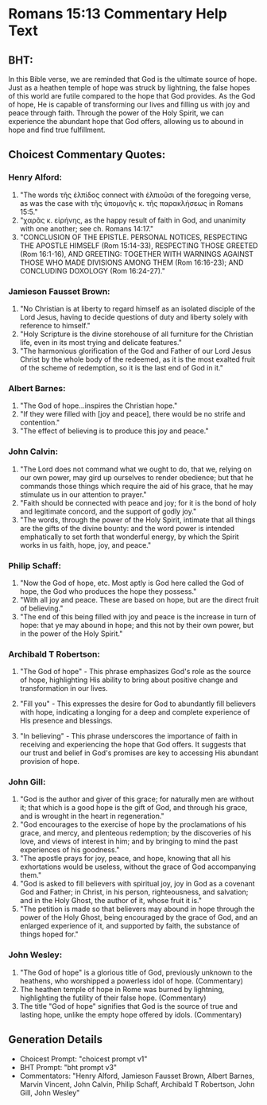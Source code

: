 # Romans 15:13 Commentary Help Text

## BHT:
In this Bible verse, we are reminded that God is the ultimate source of hope. Just as a heathen temple of hope was struck by lightning, the false hopes of this world are futile compared to the hope that God provides. As the God of hope, He is capable of transforming our lives and filling us with joy and peace through faith. Through the power of the Holy Spirit, we can experience the abundant hope that God offers, allowing us to abound in hope and find true fulfillment.

## Choicest Commentary Quotes:
### Henry Alford:
1. "The words τῆς ἐλπίδος connect with ἐλπιοῦσι of the foregoing verse, as was the case with τῆς ὑπομονῆς κ. τῆς παρακλήσεως in Romans 15:5." 
2. "χαρᾶς κ. εἰρήνης, as the happy result of faith in God, and unanimity with one another; see ch. Romans 14:17."
3. "CONCLUSION OF THE EPISTLE. PERSONAL NOTICES, RESPECTING THE APOSTLE HIMSELF (Rom 15:14-33), RESPECTING THOSE GREETED (Rom 16:1-16), AND GREETING: TOGETHER WITH WARNINGS AGAINST THOSE WHO MADE DIVISIONS AMONG THEM (Rom 16:16-23); AND CONCLUDING DOXOLOGY (Rom 16:24-27)."

### Jamieson Fausset Brown:
1. "No Christian is at liberty to regard himself as an isolated disciple of the Lord Jesus, having to decide questions of duty and liberty solely with reference to himself."
2. "Holy Scripture is the divine storehouse of all furniture for the Christian life, even in its most trying and delicate features."
3. "The harmonious glorification of the God and Father of our Lord Jesus Christ by the whole body of the redeemed, as it is the most exalted fruit of the scheme of redemption, so it is the last end of God in it."

### Albert Barnes:
1. "The God of hope...inspires the Christian hope." 
2. "If they were filled with [joy and peace], there would be no strife and contention." 
3. "The effect of believing is to produce this joy and peace."

### John Calvin:
1. "The Lord does not command what we ought to do, that we, relying on our own power, may gird up ourselves to render obedience; but that he commands those things which require the aid of his grace, that he may stimulate us in our attention to prayer."
2. "Faith should be connected with peace and joy; for it is the bond of holy and legitimate concord, and the support of godly joy."
3. "The words, through the power of the Holy Spirit, intimate that all things are the gifts of the divine bounty: and the word power is intended emphatically to set forth that wonderful energy, by which the Spirit works in us faith, hope, joy, and peace."

### Philip Schaff:
1. "Now the God of hope, etc. Most aptly is God here called the God of hope, the God who produces the hope they possess." 
2. "With all joy and peace. These are based on hope, but are the direct fruit of believing." 
3. "The end of this being filled with joy and peace is the increase in turn of hope: that ye may abound in hope; and this not by their own power, but in the power of the Holy Spirit."

### Archibald T Robertson:
1. "The God of hope" - This phrase emphasizes God's role as the source of hope, highlighting His ability to bring about positive change and transformation in our lives.

2. "Fill you" - This expresses the desire for God to abundantly fill believers with hope, indicating a longing for a deep and complete experience of His presence and blessings.

3. "In believing" - This phrase underscores the importance of faith in receiving and experiencing the hope that God offers. It suggests that our trust and belief in God's promises are key to accessing His abundant provision of hope.

### John Gill:
1. "God is the author and giver of this grace; for naturally men are without it; that which is a good hope is the gift of God, and through his grace, and is wrought in the heart in regeneration."
2. "God encourages to the exercise of hope by the proclamations of his grace, and mercy, and plenteous redemption; by the discoveries of his love, and views of interest in him; and by bringing to mind the past experiences of his goodness."
3. "The apostle prays for joy, peace, and hope, knowing that all his exhortations would be useless, without the grace of God accompanying them."
4. "God is asked to fill believers with spiritual joy, joy in God as a covenant God and Father; in Christ, in his person, righteousness, and salvation; and in the Holy Ghost, the author of it, whose fruit it is."
5. "The petition is made so that believers may abound in hope through the power of the Holy Ghost, being encouraged by the grace of God, and an enlarged experience of it, and supported by faith, the substance of things hoped for."

### John Wesley:
1. "The God of hope" is a glorious title of God, previously unknown to the heathens, who worshipped a powerless idol of hope. (Commentary)
2. The heathen temple of hope in Rome was burned by lightning, highlighting the futility of their false hope. (Commentary)
3. The title "God of hope" signifies that God is the source of true and lasting hope, unlike the empty hope offered by idols. (Commentary)


## Generation Details
- Choicest Prompt: "choicest prompt v1"
- BHT Prompt: "bht prompt v3"
- Commentators: "Henry Alford, Jamieson Fausset Brown, Albert Barnes, Marvin Vincent, John Calvin, Philip Schaff, Archibald T Robertson, John Gill, John Wesley"
